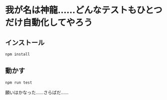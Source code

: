 # 我が名は神龍……どんなテストもひとつだけ自動化してやろう

## インストール

```
npm install
```

## 動かす

```
npm run test
```

願いはかなった……さらばだ……
